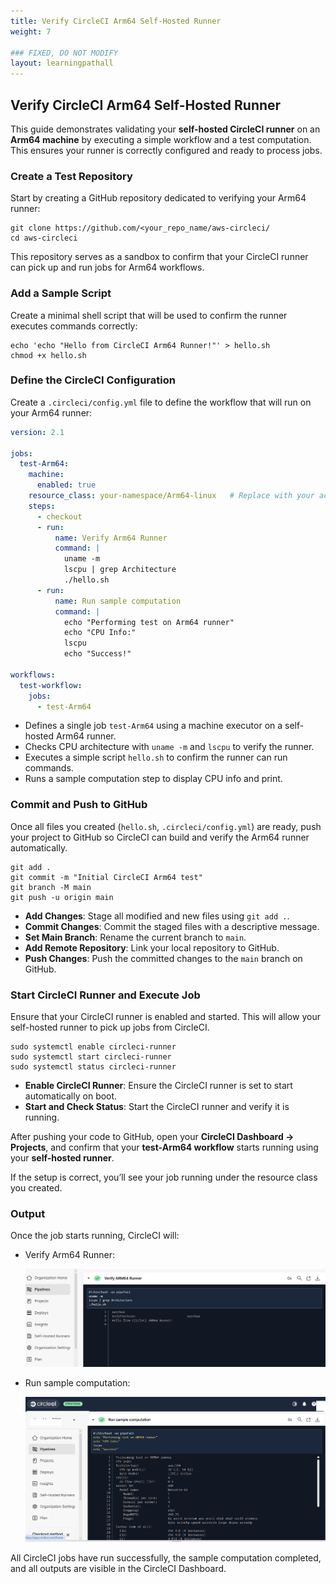 ```yaml
---
title: Verify CircleCI Arm64 Self-Hosted Runner
weight: 7

### FIXED, DO NOT MODIFY
layout: learningpathall
---
```


## Verify CircleCI Arm64 Self-Hosted Runner

This guide demonstrates validating your **self-hosted CircleCI runner** on an **Arm64 machine** by executing a simple workflow and a test computation. This ensures your runner is correctly configured and ready to process jobs.

### Create a Test Repository
Start by creating a GitHub repository dedicated to verifying your Arm64 runner:

```console
git clone https://github.com/<your_repo_name/aws-circleci/
cd aws-circleci
```
This repository serves as a sandbox to confirm that your CircleCI runner can pick up and run jobs for Arm64 workflows.

### Add a Sample Script
Create a minimal shell script that will be used to confirm the runner executes commands correctly:

```console
echo 'echo "Hello from CircleCI Arm64 Runner!"' > hello.sh
chmod +x hello.sh
```

### Define the CircleCI Configuration
Create a `.circleci/config.yml` file to define the workflow that will run on your Arm64 runner:

```yaml
version: 2.1

jobs:
  test-Arm64:
    machine:
      enabled: true
    resource_class: your-namespace/Arm64-linux   # Replace with your actual resource class
    steps:
      - checkout
      - run:
          name: Verify Arm64 Runner
          command: |
            uname -m
            lscpu | grep Architecture
            ./hello.sh
      - run:
          name: Run sample computation
          command: |
            echo "Performing test on Arm64 runner"
            echo "CPU Info:" 
            lscpu
            echo "Success!"

workflows:
  test-workflow:
    jobs:
      - test-Arm64
```
- Defines a single job `test-Arm64` using a machine executor on a self-hosted Arm64 runner.  
- Checks CPU architecture with `uname -m` and `lscpu` to verify the runner.  
- Executes a simple script `hello.sh` to confirm the runner can run commands.  
- Runs a sample computation step to display CPU info and print.

### Commit and Push to GitHub
Once all files you created (`hello.sh`, `.circleci/config.yml`) are ready, push your project to GitHub so CircleCI can build and verify the Arm64 runner automatically.

```console
git add .
git commit -m "Initial CircleCI Arm64 test"
git branch -M main
git push -u origin main
```

- **Add Changes**: Stage all modified and new files using `git add .`.
- **Commit Changes**: Commit the staged files with a descriptive message.
- **Set Main Branch**: Rename the current branch to `main`.
- **Add Remote Repository**: Link your local repository to GitHub.
- **Push Changes**: Push the committed changes to the `main` branch on GitHub.

### Start CircleCI Runner and Execute Job
Ensure that your CircleCI runner is enabled and started. This will allow your self-hosted runner to pick up jobs from CircleCI.

```console
sudo systemctl enable circleci-runner
sudo systemctl start circleci-runner
sudo systemctl status circleci-runner
```
- **Enable CircleCI Runner**: Ensure the CircleCI runner is set to start automatically on boot.
- **Start and Check Status**: Start the CircleCI runner and verify it is running.

After pushing your code to GitHub, open your **CircleCI Dashboard → Projects**, and confirm that your **test-Arm64 workflow** starts running using your **self-hosted runner**.

If the setup is correct, you’ll see your job running under the resource class you created.

### Output
Once the job starts running, CircleCI will:

- Verify Arm64 Runner:

  ![Self-Hosted Runners alt-text#center](images/runnerv1.png "Figure 1: Self-Hosted Runners ")
  
- Run sample computation:

  ![Self-Hosted Runners alt-text#center](images/computation.png "Figure 1: Self-Hosted Runners ")

All CircleCI jobs have run successfully, the sample computation completed, and all outputs are visible in the CircleCI Dashboard.
